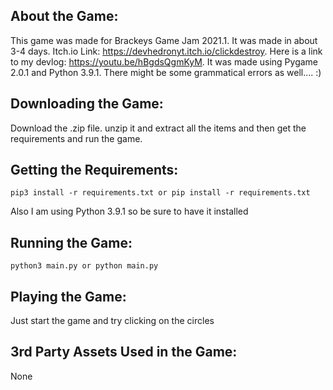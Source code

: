 ## About the Game:
This game was made for Brackeys Game Jam 2021.1. It was made in about 3-4 days. Itch.io Link: https://devhedronyt.itch.io/clickdestroy. Here is a link to my devlog: https://youtu.be/hBgdsQgmKyM. It was made using Pygame 2.0.1 and Python 3.9.1. There might be some grammatical errors as well.... :)

## Downloading the Game:
Download the .zip file. unzip it and extract all the items and then get the requirements and run the game. 

## Getting the Requirements:

```
pip3 install -r requirements.txt or pip install -r requirements.txt
```

Also I am using Python 3.9.1 so be sure to have it installed

## Running the Game:

```
python3 main.py or python main.py
```

## Playing the Game:

Just start the game and try clicking on the circles

## 3rd Party Assets Used in the Game:
None
